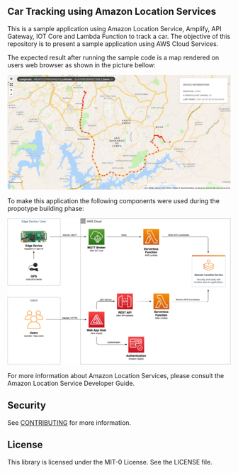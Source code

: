 ## Car Tracking using Amazon Location Services

This is a sample application using Amazon Location Service, Amplify, API Gateway, IOT Core and Lambda Function to track a car. The objective of this repository is to present a sample application using AWS Cloud Services.

The expected result after running the sample code is a map rendered on users web browser as shown in the picture bellow: 

![Map](/repoResources/map.png)

To make this application the following components were used during the propotype building phase:

![CarTracker](/repoResources/CarTracker.png)

For more information about Amazon Location Services, please consult the Amazon Location Service Developer Guide.

## Security

See [CONTRIBUTING](CONTRIBUTING.md#security-issue-notifications) for more information.

## License

This library is licensed under the MIT-0 License. See the LICENSE file.

